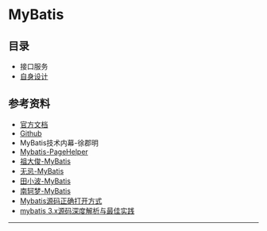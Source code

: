 #   MyBatis



##  目录
-   接口服务
-   [自身设计](az/README.md)



##  参考资料
-   [官方文档](http://www.mybatis.org/mybatis-3/zh/index.html)
-   [Github](https://github.com/mybatis/mybatis-3)
-   MyBatis技术内幕-徐郡明
-   [Mybatis-PageHelper](https://github.com/pagehelper/Mybatis-PageHelper)
-   [祖大俊-MyBatis](https://my.oschina.net/zudajun?tab=newest&catalogId=3532897)
-   [无忌-MyBatis](https://my.oschina.net/wenjinglian?tab=newest&catalogId=3686354)
-   [田小波-MyBatis](https://www.tianxiaobo.com/categories/java-framework/mybatis/)
-   [南轲梦-MyBatis](https://www.cnblogs.com/dongying/tag/Mybatis%E6%B7%B1%E5%85%A5%E6%B5%85%E5%87%BA%E7%B3%BB%E5%88%97/)
-   [Mybatis源码正确打开方式](https://www.cnblogs.com/dw-haung/p/10051250.html)
-   [mybatis 3.x源码深度解析与最佳实践](https://www.cnblogs.com/zhjh256/p/8512392.html)

----